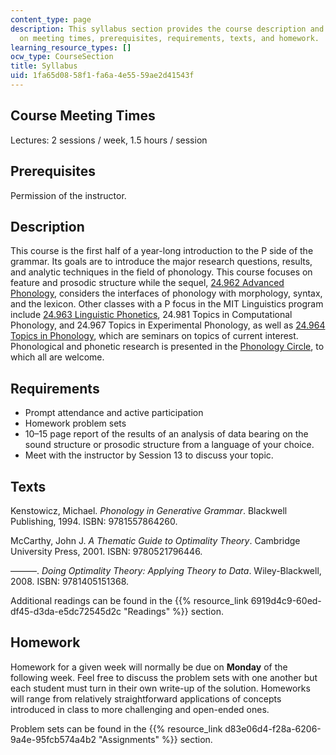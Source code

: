 ```yaml
---
content_type: page
description: This syllabus section provides the course description and information
  on meeting times, prerequisites, requirements, texts, and homework.
learning_resource_types: []
ocw_type: CourseSection
title: Syllabus
uid: 1fa65d08-58f1-fa6a-4e55-59ae2d41543f
---
```


Course Meeting Times
--------------------

Lectures: 2 sessions / week, 1.5 hours / session

Prerequisites
-------------

Permission of the instructor.

Description
-----------

This course is the first half of a year-long introduction to the P side of the grammar. Its goals are to introduce the major research questions, results, and analytic techniques in the field of phonology. This course focuses on feature and prosodic structure while the sequel, [24.962 Advanced Phonology](/courses/24-962-advanced-phonology-spring-2005), considers the interfaces of phonology with morphology, syntax, and the lexicon. Other classes with a P focus in the MIT Linguistics program include [24.963 Linguistic Phonetics](/courses/24-915-linguistic-phonetics-fall-2015), 24.981 Topics in Computational Phonology, and 24.967 Topics in Experimental Phonology, as well as [24.964 Topics in Phonology](/courses/24-964-topics-in-phonology-fall-2004), which are seminars on topics of current interest. Phonological and phonetic research is presented in the [Phonology Circle](http://web.mit.edu/linguistics/groups/phoncircle/), to which all are welcome.

Requirements
------------

*   Prompt attendance and active participation
*   Homework problem sets
*   10–15 page report of the results of an analysis of data bearing on the sound structure or prosodic structure from a language of your choice.
*   Meet with the instructor by Session 13 to discuss your topic.

Texts
-----

Kenstowicz, Michael. _Phonology in Generative Grammar_. Blackwell Publishing, 1994. ISBN: 9781557864260.

McCarthy, John J. _A Thematic Guide to Optimality Theory_. Cambridge University Press, 2001. ISBN: 9780521796446.

———. _Doing Optimality Theory: Applying Theory to Data_. Wiley-Blackwell, 2008. ISBN: 9781405151368.

Additional readings can be found in the {{% resource_link 6919d4c9-60ed-df45-d3da-e5dc72545d2c "Readings" %}} section.

Homework
--------

Homework for a given week will normally be due on **Monday** of the following week. Feel free to discuss the problem sets with one another but each student must turn in their own write-up of the solution. Homeworks will range from relatively straightforward applications of concepts introduced in class to more challenging and open-ended ones.

Problem sets can be found in the {{% resource_link d83e06d4-f28a-6206-9a4e-95fcb574a4b2 "Assignments" %}} section.
